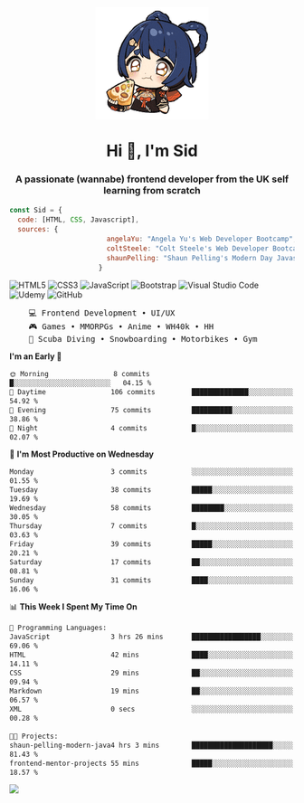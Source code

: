 <p align="center">
<img align="center" src="imgs/HuTaoPizza.gif" alt="Logo">
</p>
<h1 align="center">Hi 👋, I'm Sid</h1>
<h3 align="center">A passionate (wannabe) frontend developer from the UK self learning from scratch</h3>


```javascript
const Sid = {
  code: [HTML, CSS, Javascript],
  sources: {
                        angelaYu: "Angela Yu's Web Developer Bootcamp",
                        coltSteele: "Colt Steele's Web Developer Bootcamp",
                        shaunPelling: "Shaun Pelling's Modern Day Javascript"
                      }
```

![HTML5](https://img.shields.io/badge/html5-%23E34F26.svg?style=for-the-badge&logo=html5&logoColor=white)
![CSS3](https://img.shields.io/badge/css3-%231572B6.svg?style=for-the-badge&logo=css3&logoColor=white)
![JavaScript](https://img.shields.io/badge/javascript-%23323330.svg?style=for-the-badge&logo=javascript&logoColor=%23F7DF1E)
![Bootstrap](https://img.shields.io/badge/bootstrap-%238511FA.svg?style=for-the-badge&logo=bootstrap&logoColor=white)
![Visual Studio Code](https://img.shields.io/badge/Visual%20Studio%20Code-0078d7.svg?style=for-the-badge&logo=visual-studio-code&logoColor=white)
![Udemy](https://img.shields.io/badge/Udemy-A435F0?style=for-the-badge&logo=Udemy&logoColor=white)
![GitHub](https://img.shields.io/badge/github-%23121011.svg?style=for-the-badge&logo=github&logoColor=white)

<pre>
    💻 Frontend Development • UI/UX 
    🎮 Games • MMORPGs • Anime • WH40k • HH 
    💪 Scuba Diving • Snowboarding • Motorbikes • Gym
</pre>

<!--START_SECTION:waka-->
**I'm an Early 🐤** 

```text
🌞 Morning                8 commits           █░░░░░░░░░░░░░░░░░░░░░░░░   04.15 % 
🌆 Daytime                106 commits         ██████████████░░░░░░░░░░░   54.92 % 
🌃 Evening                75 commits          ██████████░░░░░░░░░░░░░░░   38.86 % 
🌙 Night                  4 commits           █░░░░░░░░░░░░░░░░░░░░░░░░   02.07 % 
```
📅 **I'm Most Productive on Wednesday** 

```text
Monday                   3 commits           ░░░░░░░░░░░░░░░░░░░░░░░░░   01.55 % 
Tuesday                  38 commits          █████░░░░░░░░░░░░░░░░░░░░   19.69 % 
Wednesday                58 commits          ████████░░░░░░░░░░░░░░░░░   30.05 % 
Thursday                 7 commits           █░░░░░░░░░░░░░░░░░░░░░░░░   03.63 % 
Friday                   39 commits          █████░░░░░░░░░░░░░░░░░░░░   20.21 % 
Saturday                 17 commits          ██░░░░░░░░░░░░░░░░░░░░░░░   08.81 % 
Sunday                   31 commits          ████░░░░░░░░░░░░░░░░░░░░░   16.06 % 
```


📊 **This Week I Spent My Time On** 

```text
💬 Programming Languages: 
JavaScript               3 hrs 26 mins       █████████████████░░░░░░░░   69.06 % 
HTML                     42 mins             ████░░░░░░░░░░░░░░░░░░░░░   14.11 % 
CSS                      29 mins             ██░░░░░░░░░░░░░░░░░░░░░░░   09.94 % 
Markdown                 19 mins             ██░░░░░░░░░░░░░░░░░░░░░░░   06.57 % 
XML                      0 secs              ░░░░░░░░░░░░░░░░░░░░░░░░░   00.28 % 

🐱‍💻 Projects: 
shaun-pelling-modern-java4 hrs 3 mins        ████████████████████░░░░░   81.43 % 
frontend-mentor-projects 55 mins             █████░░░░░░░░░░░░░░░░░░░░   18.57 % 
```


<!--END_SECTION:waka-->

<a href="">![](https://komarev.com/ghpvc/?username=sedaryildirim&style=for-the-badge)</a>
